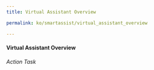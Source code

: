 ```yaml
---
title: Virtual Assistant Overview

permalink: ko/smartassist/virtual_assistant_overview

---
```

#### Virtual Assistant Overview
###### Action Task
